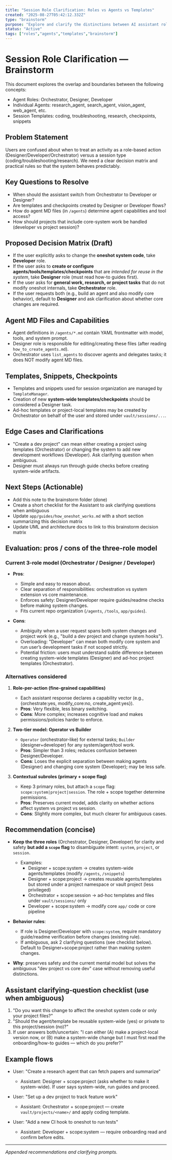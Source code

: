 ```yaml
---
title: "Session Role Clarification: Roles vs Agents vs Templates"
created: "2025-08-27T05:42:12.332Z"
type: "brainstorm"
purpose: "Explore and clarify the distinctions between AI assistant roles, individual agents, and session templates; capture decision points and next steps for implementation"
status: "Active"
tags: ["roles","agents","templates","brainstorm"]
---
```


# Session Role Clarification — Brainstorm

This document explores the overlap and boundaries between the following concepts:

- Agent Roles: Orchestrator, Designer, Developer
- Individual Agents: research_agent, search_agent, vision_agent, web_agent, etc.
- Session Templates: coding, troubleshooting, research, checkpoints, snippets

## Problem Statement

Users are confused about when to treat an activity as a role-based action (Designer/Developer/Orchestrator) versus a session type (coding/troubleshooting/research). We need a clear decision matrix and practical rules so that the system behaves predictably.

## Key Questions to Resolve

- When should the assistant switch from Orchestrator to Developer or Designer?
- Are templates and checkpoints created by Designer or Developer flows?
- How do agent MD files (in `/agents`) determine agent capabilities and tool access?
- How should projects that include core-system work be handled (developer vs project session)?

## Proposed Decision Matrix (Draft)

- If the user explicitly asks to change the **oneshot system code**, take **Developer** role.
- If the user asks to **create or configure agents/tools/templates/checkpoints** that are *intended for reuse in the system*, take **Designer** role (must read how-to guides first).
- If the user asks for **general work, research, or project tasks** that do not modify oneshot internals, take **Orchestrator** role.
- If the user requests both (e.g., build an agent and also modify core behavior), default to **Designer** and ask clarification about whether core changes are required.

## Agent MD Files and Capabilities

- Agent definitions in `/agents/*.md` contain YAML frontmatter with model, tools, and system prompt.
- Designer role is responsible for editing/creating these files (after reading `how_to_create_agents.md`).
- Orchestrator uses `list_agents` to discover agents and delegates tasks; it does NOT modify agent MD files.

## Templates, Snippets, Checkpoints

- Templates and snippets used for session organization are managed by `TemplateManager`.
- Creation of new **system-wide templates/checkpoints** should be considered a Designer task.
- Ad-hoc templates or project-local templates may be created by Orchestrator on behalf of the user and stored under `vault/sessions/...`.

## Edge Cases and Clarifications

- "Create a dev project" can mean either creating a project using templates (Orchestrator) or changing the system to add new development workflows (Developer). Ask clarifying question when ambiguous.
- Designer must always run through guide checks before creating system-wide artifacts.

## Next Steps (Actionable)

- Add this note to the brainstorm folder (done)
- Create a short checklist for the Assistant to ask clarifying questions when ambiguous
- Update `app/guides/how_oneshot_works.md` with a short section summarizing this decision matrix
- Update UML and architecture docs to link to this brainstorm decision matrix


<!-- EVALUATION & RECOMMENDATION APPENDIX -->

## Evaluation: pros / cons of the three-role model

### Current 3-role model (Orchestrator / Designer / Developer)

- **Pros**:
  - Simple and easy to reason about.
  - Clear separation of responsibilities: orchestration vs system extension vs core maintenance.
  - Enforces safety: Designer/Developer require guides/readme checks before making system changes.
  - Fits current repo organization (`/agents`, `/tools`, `app/guides`).

- **Cons**:
  - Ambiguity when a user request spans both system changes and project work (e.g., "build a dev project and change system hooks").
  - Overloading: "Developer" can mean both modify core system and run user’s development tasks if not scoped strictly.
  - Potential friction: users must understand subtle difference between creating system-wide templates (Designer) and ad-hoc project templates (Orchestrator).

### Alternatives considered

1. **Role-per-action (fine-grained capabilities)**
   - Each assistant response declares a capability vector (e.g., {orchestrate:yes, modify_core:no, create_agent:yes}).
   - **Pros**: Very flexible, less binary switching.
   - **Cons**: More complex; increases cognitive load and makes permissions/policies harder to enforce.

2. **Two-tier model: Operator vs Builder**
   - `Operator` (orchestrator-like) for external tasks; `Builder` (designer+developer) for any system/agent/tool work.
   - **Pros**: Simpler than 3 roles; reduces confusion between Designer/Developer.
   - **Cons**: Loses the explicit separation between making agents (Designer) and changing core system (Developer); may be less safe.

3. **Contextual subroles (primary + scope flag)**
   - Keep 3 primary roles, but attach a `scope` flag: `scope:system|project|session`. The role + scope together determine permissions.
   - **Pros**: Preserves current model, adds clarity on whether actions affect system vs project vs session.
   - **Cons**: Slightly more complex, but much clearer for ambiguous cases.

## Recommendation (concise)

- **Keep the three roles** (Orchestrator, Designer, Developer) for clarity and safety **but add a `scope` flag** to disambiguate intent: `system`, `project`, or `session`.
  - Examples:
    - Designer + scope:system → creates system-wide agents/templates (modify `/agents`, `/snippets`)
    - Designer + scope:project → creates reusable agents/templates but stored under a project namespace or vault project (less privileged)
    - Orchestrator + scope:session → ad-hoc templates and files under `vault/sessions/` only
    - Developer + scope:system → modify core `app/` code or core pipeline

- **Behavior rules**:
  - If role is Designer/Developer with `scope:system`, require mandatory guide/readme verification before changes (existing rule).
  - If ambiguous, ask 2 clarifying questions (see checklist below). Default to Designer+scope:project rather than making system changes.

- **Why**: preserves safety and the current mental model but solves the ambiguous "dev project vs core dev" case without removing useful distinctions.

## Assistant clarifying-question checklist (use when ambiguous)

1. "Do you want this change to affect the oneshot system code or only your project files?"
2. "Should the agent/template be reusable system-wide (yes) or private to this project/session (no)?"
3. If user answers both/uncertain: "I can either (A) make a project-local version now, or (B) make a system-wide change but I must first read the onboarding/how-to guides — which do you prefer?"

## Example flows

- User: "Create a research agent that can fetch papers and summarize"
  - Assistant: Designer + scope:project (asks whether to make it system-wide). If user says system-wide, run guides and proceed.

- User: "Set up a dev project to track feature work"
  - Assistant: Orchestrator + scope:project — create `vault/projects/<name>/` and apply coding template.

- User: "Add a new CI hook to oneshot to run tests"
  - Assistant: Developer + scope:system — require onboarding read and confirm before edits.


---

*Appended recommendations and clarifying prompts.*
